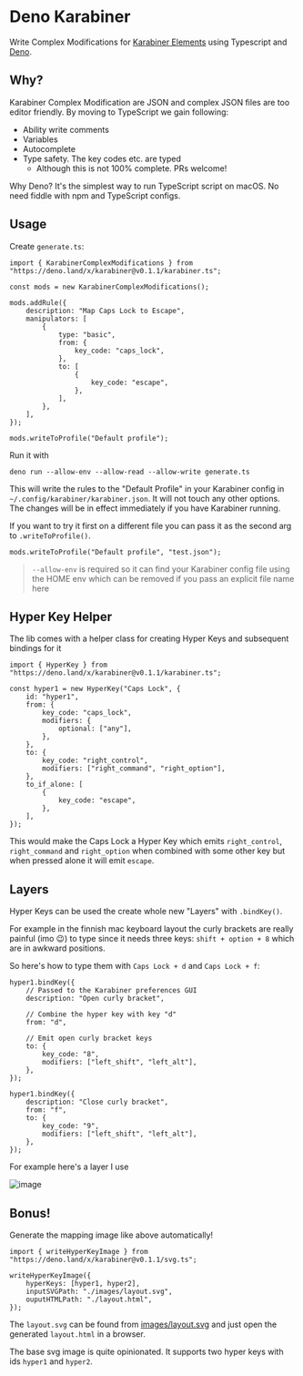 # Deno Karabiner

Write Complex Modifications for [Karabiner
Elements](https://karabiner-elements.pqrs.org/) using Typescript and
[Deno](https://deno.land/).

## Why?

Karabiner Complex Modification are JSON and complex JSON files are too editor
friendly. By moving to TypeScript we gain following:

-   Ability write comments
-   Variables
-   Autocomplete
-   Type safety. The key codes etc. are typed
    -   Although this is not 100% complete. PRs welcome!

Why Deno? It's the simplest way to run TypeScript script on macOS. No need
fiddle with npm and TypeScript configs.

## Usage

Create `generate.ts`:

```tsx
import { KarabinerComplexModifications } from "https://deno.land/x/karabiner@v0.1.1/karabiner.ts";

const mods = new KarabinerComplexModifications();

mods.addRule({
    description: "Map Caps Lock to Escape",
    manipulators: [
        {
            type: "basic",
            from: {
                key_code: "caps_lock",
            },
            to: [
                {
                    key_code: "escape",
                },
            ],
        },
    ],
});

mods.writeToProfile("Default profile");
```

Run it with

```
deno run --allow-env --allow-read --allow-write generate.ts
```

This will write the rules to the "Default Profile" in your Karabiner config
in `~/.config/karabiner/karabiner.json`. It will not touch any other options.
The changes will be in effect immediately if you have Karabiner running.

If you want to try it first on a different file you can pass it as the second
arg to `.writeToProfile()`.

```tsx
mods.writeToProfile("Default profile", "test.json");
```

> `--allow-env` is required so it can find your Karabiner config file using
> the HOME env which can be removed if you pass an explicit file name here

## Hyper Key Helper

The lib comes with a helper class for creating Hyper Keys and subsequent
bindings for it

```tsx
import { HyperKey } from "https://deno.land/x/karabiner@v0.1.1/karabiner.ts";

const hyper1 = new HyperKey("Caps Lock", {
    id: "hyper1",
    from: {
        key_code: "caps_lock",
        modifiers: {
            optional: ["any"],
        },
    },
    to: {
        key_code: "right_control",
        modifiers: ["right_command", "right_option"],
    },
    to_if_alone: [
        {
            key_code: "escape",
        },
    ],
});
```

This would make the Caps Lock a Hyper Key which emits `right_control`,
`right_command` and `right_option` when combined with some other key but when
pressed alone it will emit `escape`.

## Layers

Hyper Keys can be used the create whole new "Layers" with `.bindKey()`.

For example in the finnish mac keyboard layout the curly brackets are really
painful (imo 😉) to type since it needs three keys: `shift + option + 8`
which are in awkward positions.

So here's how to type them with `Caps Lock + d` and `Caps Lock + f`:

```tsx
hyper1.bindKey({
    // Passed to the Karabiner preferences GUI
    description: "Open curly bracket",

    // Combine the hyper key with key "d"
    from: "d",

    // Emit open curly bracket keys
    to: {
        key_code: "8",
        modifiers: ["left_shift", "left_alt"],
    },
});

hyper1.bindKey({
    description: "Close curly bracket",
    from: "f",
    to: {
        key_code: "9",
        modifiers: ["left_shift", "left_alt"],
    },
});
```

For example here's a layer I use

![image](https://user-images.githubusercontent.com/225712/101291309-79430680-3810-11eb-9c57-935b8cc324d0.png)

## Bonus!

Generate the mapping image like above automatically!

```tsx
import { writeHyperKeyImage } from "https://deno.land/x/karabiner@v0.1.1/svg.ts";

writeHyperKeyImage({
    hyperKeys: [hyper1, hyper2],
    inputSVGPath: "./images/layout.svg",
    ouputHTMLPath: "./layout.html",
});
```

The `layout.svg` can be found from [images/layout.svg](images/layout.svg) and
just open the generated `layout.html` in a browser.

The base svg image is quite opinionated. It supports two hyper keys with ids
`hyper1` and `hyper2`.
